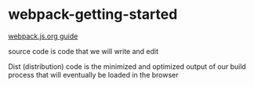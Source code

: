 # webpack-getting-started

[webpack.js.org guide](https://webpack.js.org/guides/getting-started/)

source code is code that we will write and edit

Dist (distribution) code is the minimized and optimized output of our build process that will eventually be loaded in the browser
